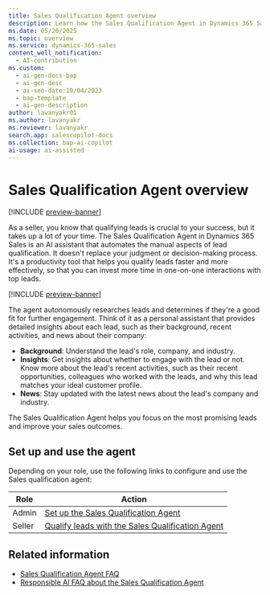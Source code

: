 ```yaml
---
title: Sales Qualification Agent overview
description: Learn how the Sales Qualification Agent in Dynamics 365 Sales can be your personal assistant in qualifying leads and improving sales outcomes.
ms.date: 05/20/2025
ms.topic: overview
ms.service: dynamics-365-sales
content_well_notification:
  - AI-contribution
ms.custom:
  - ai-gen-docs-bap
  - ai-gen-desc
  - ai-seo-date:10/04/2023
  - bap-template
  - ai-gen-description
author: lavanyakr01
ms.author: lavanyakr
ms.reviewer: lavanyakr
search.app: salescopilot-docs
ms.collection: bap-ai-copilot
ai-usage: ai-assisted
---
```


# Sales Qualification Agent overview

[!INCLUDE [preview-banner](~/../shared-content/shared/preview-includes/preview-banner.md)]

As a seller, you know that qualifying leads is crucial to your success, but it takes up a lot of your time. The Sales Qualification Agent in Dynamics 365 Sales is an AI assistant that automates the manual aspects of lead qualification. It doesn't replace your judgment or decision-making process. It's a productivity tool that helps you qualify leads faster and more effectively, so that you can invest more time in one-on-one interactions with top leads.


[!INCLUDE [preview-banner](~/../shared-content/shared/preview-includes/preview-note-d365.md)]

The agent autonomously researches leads and determines if they're a good fit for further engagement. Think of it as a personal assistant that provides detailed insights about each lead, such as their background, recent activities, and news about their company:

- **Background**: Understand the lead's role, company, and industry.
- **Insights**: Get insights about whether to engage with the lead or not. Know more about the lead's recent activities, such as their recent opportunities, colleagues who worked with the leads, and why this lead matches your ideal customer profile.
- **News**: Stay updated with the latest news about the lead's company and industry.

The Sales Qualification Agent helps you focus on the most promising leads and improve your sales outcomes.

## Set up and use the agent

Depending on your role, use the following links to configure and use the Sales qualification agent:

| Role | Action |
|------|--------|
| Admin | [Set up the Sales Qualification Agent](configure-sales-qualification-agent.md) |
| Seller | [Qualify leads with the Sales Qualification Agent](use-sales-qualification-agent.md) |

## Related information

- [Sales Qualification Agent FAQ](sales-qualification-agent-faq.md)
- [Responsible AI FAQ about the Sales Qualification Agent](faqs-sales-qualification-agent.md)
